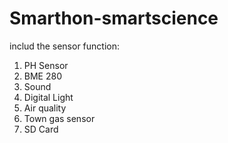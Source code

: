 # Smarthon-smartscience
includ the sensor function:
1. PH Sensor
2. BME 280 
3. Sound
4. Digital Light 
5. Air quality 
6. Town gas sensor
7. SD Card  